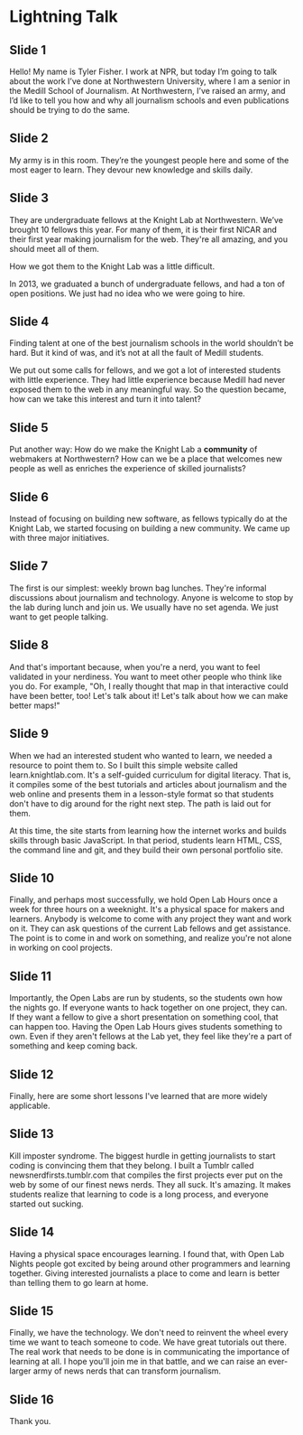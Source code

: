 # Lightning Talk

## Slide 1

Hello! My name is Tyler Fisher. I work at NPR, but today I’m going to talk about the work I’ve done at Northwestern University, where I am a senior in the Medill School of Journalism. At Northwestern, I’ve raised an army, and I’d like to tell you how and why all journalism schools and even publications should be trying to do the same.

## Slide 2

My army is in this room. They’re the youngest people here and some of the most eager to learn. They devour new knowledge and skills daily. 

## Slide 3

They are undergraduate fellows at the Knight Lab at Northwestern.  We’ve brought 10 fellows this year. For many of them, it is their first NICAR and their first year making journalism for the web. They're all amazing, and you should meet all of them.

How we got them to the Knight Lab was a little difficult.

In 2013, we graduated a bunch of undergraduate fellows, and had a ton of open positions. We just had no idea who we were going to hire.

## Slide 4 

Finding talent at one of the best journalism schools in the world shouldn’t be hard. But it kind of was, and it’s not at all the fault of Medill students.

We put out some calls for fellows, and we got a lot of interested students with little experience. They had little experience because Medill had never exposed them to the web in any meaningful way. So the question became, how can we take this interest and turn it into talent?

## Slide 5

Put another way: How do we make the Knight Lab a **community** of webmakers at Northwestern? How can we be a place that welcomes new people as well as enriches the experience of skilled journalists?

## Slide 6

Instead of focusing on building new software, as fellows typically do at the Knight Lab, we started focusing on building a new community. We came up with three major initiatives.

## Slide 7

The first is our simplest: weekly brown bag lunches. They're informal discussions about journalism and technology. Anyone is welcome to stop by the lab during lunch and join us. We usually have no set agenda. We just want to get people talking.

## Slide 8

And that's important because, when you're a nerd, you want to feel validated in your nerdiness. You want to meet other people who think like you do. For example, "Oh, I really thought that map in that interactive could have been better, too! Let's talk about it! Let's talk about how we can make better maps!"

## Slide 9

When we had an interested student who wanted to learn, we needed a resource to point them to. So I built this simple website called learn.knightlab.com. It's a self-guided curriculum for digital literacy. That is, it compiles some of the best tutorials and articles about journalism and the web online and presents them in a lesson-style format so that students don't have to dig around for the right next step. The path is laid out for them. 

At this time, the site starts from learning how the internet works and builds skills through basic JavaScript. In that period, students learn HTML, CSS, the command line and git, and they build their own personal portfolio site.

## Slide 10

Finally, and perhaps most successfully, we hold Open Lab Hours once a week for three hours on a weeknight. It's a physical space for makers and learners. Anybody is welcome to come with any project they want and work on it. They can ask questions of the current Lab fellows and get assistance. The point is to come in and work on something, and realize you're not alone in working on cool projects.

## Slide 11

Importantly, the Open Labs are run by students, so the students own how the nights go. If everyone wants to hack together on one project, they can. If they want a fellow to give a short presentation on something cool, that can happen too. Having the Open Lab Hours gives students something to own. Even if they aren't fellows at the Lab yet, they feel like they're a part of something and keep coming back.

## Slide 12

Finally, here are some short lessons I've learned that are more widely applicable.

## Slide 13

Kill imposter syndrome. The biggest hurdle in getting journalists to start coding is convincing them that they belong. I built a Tumblr called newsnerdfirsts.tumblr.com that compiles the first projects ever put on the web by some of our finest news nerds. They all suck. It's amazing. It makes students realize that learning to code is a long process, and everyone started out sucking.

## Slide 14

Having a physical space encourages learning. I found that, with Open Lab Nights people got excited by being around other programmers and learning together. Giving interested journalists a place to come and learn is better than telling them to go learn at home.

## Slide 15

Finally, we have the technology. We don't need to reinvent the wheel every time we want to teach someone to code. We have great tutorials out there. The real work that needs to be done is in communicating the importance of learning at all. I hope you'll join me in that battle, and we can raise an ever-larger army of news nerds that can transform journalism.

## Slide 16

Thank you.